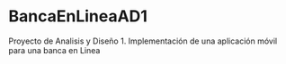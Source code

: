 # BancaEnLineaAD1

Proyecto de Analisis y Diseño 1.
Implementación de una aplicación móvil para una banca en Linea
